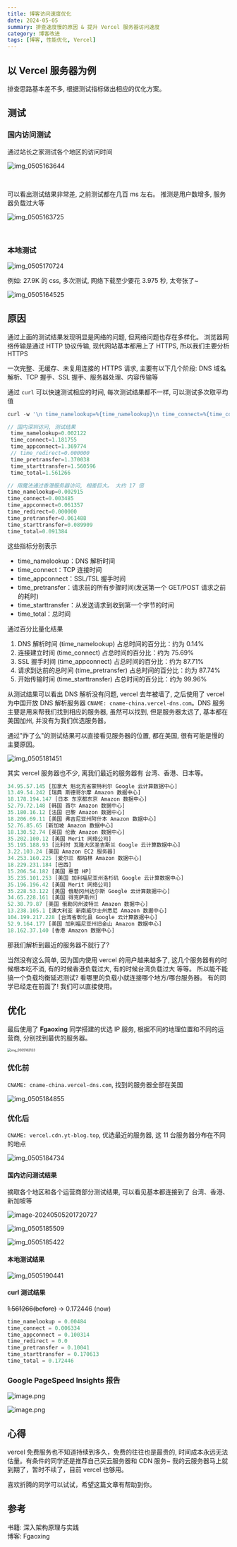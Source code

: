 ```yaml
---
title: 博客访问速度优化
date: 2024-05-05
summary: 排查速度慢的原因 & 提升 Vercel 服务器访问速度
category: 博客改进
tags: [博客, 性能优化, Vercel]
---
```


## 以 Vercel 服务器为例

排查思路基本差不多, 根据测试指标做出相应的优化方案。

## 测试

### 国内访问测试

通过站长之家测试各个地区的访问时间

![img_0505163644](https://gcore.jsdelivr.net/gh/itangqiao/pic@main/blog/img_0505163644.webp)

<br/>

可以看出测试结果非常差, 之前测试都在几百 ms 左右。 推测是用户数增多, 服务器负载过大等

![img_0505163725](https://gcore.jsdelivr.net/gh/itangqiao/pic@main/blog/img_0505163725.webp)

<br/>

### 本地测试

![img_0505170724](https://gcore.jsdelivr.net/gh/itangqiao/pic@main/blog/img_0505170724.webp)

例如: 27.9K 的 css, 多次测试, 网络下载至少要花 3.975 秒, 太夸张了~

![img_0505164525](https://gcore.jsdelivr.net/gh/itangqiao/pic@main/blog/img_0505164525.webp)

## 原因

通过上面的测试结果发现明显是网络的问题, 但网络问题也存在多样化。
浏览器网络传输是通过 HTTP 协议传输, 现代网站基本都用上了 HTTPS, 所以我们主要分析 HTTPS

一次完整、无缓存、未复用连接的 HTTPS 请求, 主要有以下几个阶段:
DNS 域名解析、TCP 握手、SSL 握手、服务器处理、内容传输等

通过 `curl` 可以快速测试相应的时间, 每次测试结果都不一样, 可以测试多次取平均值

```ts
curl -w '\n time_namelookup=%{time_namelookup}\n time_connect=%{time_connect}\n time_appconnect=%{time_appconnect}\n time_redirect=%{time_redirect}\n time_pretransfer=%{time_pretransfer}\n time_starttransfer=%{time_starttransfer}\n time_total=%{time_total}\n' -o /dev/null -s 'https://full-books.itangqiao.top/'

// 国内深圳访问, 测试结果
 time_namelookup=0.002122
 time_connect=1.181755
 time_appconnect=1.369774
 // time_redirect=0.000000
 time_pretransfer=1.370038
 time_starttransfer=1.560596
 time_total=1.561266

// 用魔法通过香港服务器访问, 相差巨大。 大约 17 倍
time_namelookup=0.002915
time_connect=0.003485
time_appconnect=0.061357
time_redirect=0.000000
time_pretransfer=0.061488
time_starttransfer=0.089909
time_total=0.091384
```

这些指标分别表示

- time_namelookup：DNS 解析时间
- time_connect：TCP 连接时间
- time_appconnect：SSL/TSL 握手时间
- time_pretransfer：请求前的所有步骤时间(发送第一个 GET/POST 请求之前的耗时)
- time_starttransfer：从发送请求到收到第一个字节的时间
- time_total：总时间

通过百分比量化结果

1. DNS 解析时间 (time_namelookup) 占总时间的百分比：约为 0.14%
2. 连接建立时间 (time_connect) 占总时间的百分比：约为 75.69%
3. SSL 握手时间 (time_appconnect) 占总时间的百分比：约为 87.71%
4. 请求到达前的总时间 (time_pretransfer) 占总时间的百分比：约为 87.74%
5. 开始传输时间 (time_starttransfer) 占总时间的百分比：约为 99.96%

从测试结果可以看出 DNS 解析没有问题, vercel 去年被墙了, 之后使用了 vercel 为中国开放 DNS 解析服务器 `CNAME: cname-china.vercel-dns.com`。DNS 服务主要是用来帮我们找到相应的服务器, 虽然可以找到, 但是服务器太远了, 基本都在美国加州, 并没有为我们优选服务器。

通过"炸了么"的测试结果可以直接看见服务器的位置, 都在美国, 很有可能是慢的主要原因。

![img_0505181451](https://gcore.jsdelivr.net/gh/itangqiao/pic@main/blog/img_0505181451.webp)

其实 vercel 服务器也不少, 离我们最近的服务器有 台湾、香港、日本等。

```ts
34.95.57.145 [加拿大 魁北克省蒙特利尔 Google 云计算数据中心]
13.49.54.242 [瑞典 斯德哥尔摩 Amazon 数据中心]
18.178.194.147 [日本 东京都东京 Amazon 数据中心]
52.79.72.148 [韩国 首尔 Amazon 数据中心]
35.180.16.12 [法国 巴黎 Amazon 数据中心]
18.206.69.11 [美国 弗吉尼亚州阿什本 Amazon 数据中心]
52.76.85.65 [新加坡 Amazon 数据中心]
18.130.52.74 [英国 伦敦 Amazon 数据中心]
35.202.100.12 [美国 Merit 网络公司]
35.195.188.93 [比利时 瓦隆大区圣吉斯兰 Google 云计算数据中心]
3.22.103.24 [美国 Amazon EC2 服务器]
34.253.160.225 [爱尔兰 都柏林 Amazon 数据中心]
18.229.231.184 [巴西]
15.206.54.182 [美国 惠普 HP]
35.235.101.253 [美国 加利福尼亚州洛杉矶 Google 云计算数据中心]
35.196.196.42 [美国 Merit 网络公司]
35.228.53.122 [美国 俄勒冈州达尔斯 Google 云计算数据中心]
34.65.228.161 [美国 得克萨斯州]
52.38.79.87 [美国 俄勒冈州波特兰 Amazon 数据中心]
13.238.105.1 [澳大利亚 新南威尔士州悉尼 Amazon 数据中心]
104.199.217.228 [台湾省彰化县 Google 云计算数据中心]
52.9.164.177 [美国 加利福尼亚州旧金山 Amazon 数据中心]
18.162.37.140 [香港 Amazon 数据中心]
```

那我们解析到最近的服务器不就行了?

当然没有这么简单, 因为国内使用 vercel 的用户越来越多了, 这几个服务器有的时候根本吃不消, 有的时候香港负载过大, 有的时候台湾负载过大 等等。 所以能不能搞一个负载均衡延迟测试? 看哪里的负载小就连接哪个地方/哪台服务器。 有的同学已经走在前面了! 我们可以直接使用。

## 优化

最后使用了 **Fgaoxing** 同学搭建的优选 IP 服务, 根据不同的地理位置和不同的运营商, 分别找到最优的服务器。

<img src="https://gcore.jsdelivr.net/gh/itangqiao/pic@main/blog/img_0505182123.webp" alt="img_0505182123" style="zoom:50%;" />

### 优化前

`CNAME: cname-china.vercel-dns.com`, 找到的服务器全部在美国

![img_0505184855](https://gcore.jsdelivr.net/gh/itangqiao/pic@main/blog/img_0505184855.webp)

### 优化后

`CNAME: vercel.cdn.yt-blog.top`, 优选最近的服务器, 这 11 台服务器分布在不同的地点

![img_0505184734](https://gcore.jsdelivr.net/gh/itangqiao/pic@main/blog/img_0505184734.webp)

#### 国内访问测试结果

摘取各个地区和各个运营商部分测试结果, 可以看见基本都连接到了 台湾、香港、新加坡等

![image-20240505201720727](https://gcore.jsdelivr.net/gh/itangqiao/pic@main/blog/image-20240505201720727.webp)

![img_0505185509](https://gcore.jsdelivr.net/gh/itangqiao/pic@main/blog/img_0505185509.webp)

![img_0505185422](https://gcore.jsdelivr.net/gh/itangqiao/pic@main/blog/img_0505185422.webp)

#### 本地测试结果

![img_0505190441](https://gcore.jsdelivr.net/gh/itangqiao/pic@main/blog/img_0505190441.webp)

#### curl 测试结果

~~1.561266(before)~~ → 0.172446 (now)

```ts
time_namelookup = 0.00484
time_connect = 0.006334
time_appconnect = 0.100314
time_redirect = 0.0
time_pretransfer = 0.10041
time_starttransfer = 0.170613
time_total = 0.172446
```

### Google PageSpeed Insights 报告

![image.png](https://gcore.jsdelivr.net/gh/itangqiao/pic@main/blog/202405121623768.webp)

![image.png](https://gcore.jsdelivr.net/gh/itangqiao/pic@main/blog/202405121624651.webp)

## 心得

vercel 免费服务也不知道持续到多久，免费的往往也是最贵的, 时间成本永远无法估量。有条件的同学还是推荐自己买云服务器和 CDN 服务~ 我的云服务器马上就到期了，暂时不续了，目前 vercel 也够用。

喜欢折腾的同学可以试试，希望这篇文章有帮助到你。

## 参考

书籍: 深入架构原理与实践  
博客: Fgaoxing
